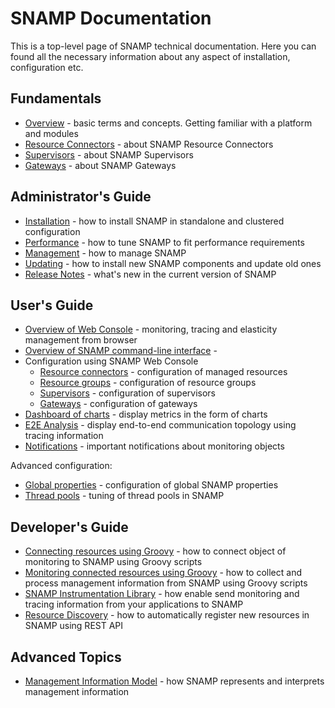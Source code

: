SNAMP Documentation
====
This is a top-level page of SNAMP technical documentation. Here you can found all the necessary information about any aspect of installation, configuration etc.

## Fundamentals
* [Overview](overview.md) - basic terms and concepts. Getting familiar with a platform and modules
* [Resource Connectors](connectors/introduction.md) - about SNAMP Resource Connectors
* [Supervisors](supervisors/introduction.md) - about SNAMP Supervisors
* [Gateways](gateways/introduction.md) - about SNAMP Gateways

## Administrator's Guide
* [Installation](installation.md) - how to install SNAMP in standalone and clustered configuration
* [Performance](performance.md) - how to tune SNAMP to fit performance requirements
* [Management](mgmt.md) - how to manage SNAMP
* [Updating](updating.md) - how to install new SNAMP components and update old ones
* [Release Notes](ReleaseNotes.md) - what's new in the current version of SNAMP

## User's Guide
* [Overview of Web Console](webconsole/overview.md) - monitoring, tracing and elasticity management from browser
* [Overview of SNAMP command-line interface](cli.md) -
* Configuration using SNAMP Web Console
  * [Resource connectors](webconsole/config-connectors.md) - configuration of managed resources
  * [Resource groups](webconsole/config-groups.md) - configuration of resource groups
  * [Supervisors](webconsole/config-supervisors.md) - configuration of supervisors
  * [Gateways](webconsole/config-gateways.md) - configuration of gateways
* [Dashboard of charts](webconsole/charts.md) - display metrics in the form of charts
* [E2E Analysis](webconsole/e2e.md) - display end-to-end communication topology using tracing information
* [Notifications](webconsole/notifications.md) - important notifications about monitoring objects

Advanced configuration:
* [Global properties](webconsole/global-props.md) - configuration of global SNAMP properties
* [Thread pools](webconsole/thread-pools.md) - tuning of thread pools in SNAMP

## Developer's Guide
* [Connecting resources using Groovy](connectors/groovy-connector.md) - how to connect object of monitoring to SNAMP using Groovy scripts
* [Monitoring connected resources using Groovy](gateways/groovy-adapter.md) - how to collect and process management information from SNAMP using Groovy scripts
* [SNAMP Instrumentation Library](instrumentation/introduction.md) - how enable send monitoring and tracing information from your applications to SNAMP
* [Resource Discovery](resource-discovery.md) - how to automatically register new resources in SNAMP using REST API

## Advanced Topics
* [Management Information Model](inform_model.md) - how SNAMP represents and interprets management information
